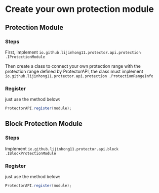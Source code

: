 # Create your own protection module

## Protection Module

### Steps

First, implement `io.github.lijinhong11.protector.api.protection.IProtectionModule`&#x20;

Then create a class to connect your own protection range with the protection range defined by ProtectorAPI, the class must implement `io.github.lijinhong11.protector.api.protection.ProtectionRangeInfo`&#x20;

### Register

just use the method below:

```java
ProtectorAPI.register(module);
```

## Block Protection Module

### Steps

Implement `io.github.lijinhong11.protector.api.block.IBlockProtectionModule`&#x20;

### Register

just use the method below:

```java
ProtectorAPI.register(module);
```
